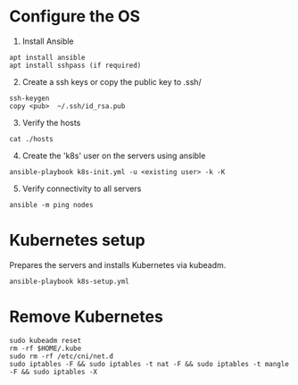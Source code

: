 # Configure the OS


1. Install Ansible 
~~~
apt install ansible
apt install sshpass (if required) 
~~~

2. Create a ssh keys or copy the public key to .ssh/
~~~
ssh-keygen 
copy <pub>  ~/.ssh/id_rsa.pub
~~~

3. Verify the hosts
~~~
cat ./hosts
~~~

4. Create the 'k8s' user on the servers using ansible
~~~
ansible-playbook k8s-init.yml -u <existing user> -k -K
~~~

5. Verify connectivity to all servers 
~~~
ansible -m ping nodes
~~~



# Kubernetes setup

Prepares the servers and installs Kubernetes via kubeadm.
~~~
ansible-playbook k8s-setup.yml 
~~~




# Remove Kubernetes

~~~
sudo kubeadm reset
rm -rf $HOME/.kube
sudo rm -rf /etc/cni/net.d
sudo iptables -F && sudo iptables -t nat -F && sudo iptables -t mangle -F && sudo iptables -X
~~~
